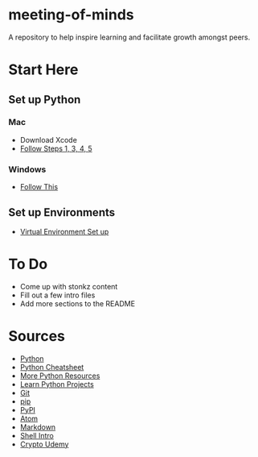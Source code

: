 # meeting-of-minds
A repository to help inspire learning and facilitate growth amongst peers.

# Start Here
## Set up Python
### Mac
- Download Xcode
- [Follow Steps 1, 3, 4, 5](https://medium.com/faun/the-right-way-to-set-up-python-on-your-mac-e923ffe8cf8e)
### Windows
- [Follow This](https://docs.microsoft.com/en-us/windows/python/beginners)
## Set up Environments
- [Virtual Environment Set up](https://packaging.python.org/guides/installing-using-pip-and-virtual-environments/)


# To Do
- Come up with stonkz content
- Fill out a few intro files
- Add more sections to the README

# Sources
- [Python](https://www.python.org/)
- [Python Cheatsheet](https://github.com/gto76/python-cheatsheet)
- [More Python Resources](https://github.com/stephenh67/python-resources-2019)
- [Learn Python Projects](https://github.com/Learning-Python-Team)
- [Git](https://git-scm.com/)
- [pip](https://pypi.org/project/pip/)
- [PyPI](https://pypi.org/)
- [Atom](https://atom.io/)
- [Markdown](https://guides.github.com/pdfs/markdown-cheatsheet-online.pdf)
- [Shell Intro](https://www2.karlin.mff.cuni.cz/~hron/NMNV532/ShellIntro.pdf)
- [Crypto Udemy](https://www.udemy.com/course/coinmarketcap/learn/lecture/10519996#overview)
